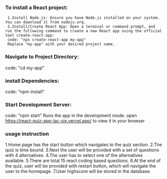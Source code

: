 ### To install a React project:
     1.Install Node.js: Ensure you have Node.js installed on your system. You can download it from nodejs.org.
     2.Install/Create React App: Open a terminal or command prompt, and run the following command to create a new React app using the official tool create-react-app:
     code: "npx create-react-app my-app"
     Replace "my-app" with your desired project name.
     
### Navigate to Project Directory:
code: "cd my-app"

### install Dependencies:
code: "npm install"

### Start Development Server:
code: "npm start"
Runs the app in the development mode.
open https://react-quiz-app-lac-six.vercel.app/ to view it in your browser


### usage instruction
1.Home page has the start button which navigates to the quiz section.
2.The quiz is time bound.
3.Next the user will be provided with a set of questions with 4 alternatives.
4.The user has to select one of the alternatives available.
5.There are total 15 react coding based questions. 
6.At the end of the quiz, user will be provided with restart button, which will navigate the user to the homepage.
7.User highscore will be stored in the database.




